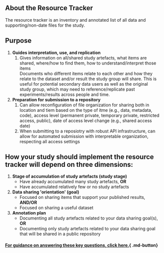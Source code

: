 ## About the Resource Tracker
The resource tracker is an inventory and annotated list of all data and supporting/non-date files for the study.

## Purpose
1. **Guides interpretation, use, and replication**
    <ol class="lower-alpha">
        <li> Gives information on all/shared study artefacts, what items are shared, where/how to find them, how to understand/interpret those items</li
        <li>Documents who different items relate to each other and how they relate to the dataset and/or result the study group will share. This is useful for potential secondary data users as well as the original study group, which may need to reference/replicate past experiments/results across people and time.</li>
    </ol>
2. **Preparation for submission to a repository**
    <ol class="lower-alpha">
        <li>Can allow reconfiguration of file organization for sharing both in location and tiem based on the type of itme (e.g., data, metadata, code), access level (permanent private, temporary private, restricted access, public), date of access level change (e.g., shared access date)</li>
        <li>When submitting to a reposiotry with robust API infrastructure, can allow for automated submission with interpretable organization, respecting all access settings</li>
    </ol>

## How your study should implement the resource tracker will depend on three dimensions:
1. **Stage of accumulation of study artefacts (study stage)**
    * Have already accumulated many study artefacts, **OR**
    * Have accumulated relatively few or no study artefacts
2. **Data sharing 'orientation' (goal)**
    * Focused on sharing items that support your published results, **AND/OR**
    * Focused on sharing a useful dataset
3. **Annotation plan**
    * Documenting all study artefacts related to your data sharing goal(s), **OR**
    * Documenting only study artefacts related to your data sharing goal that will be shared in a public repository

#### [For guidance on answering these key questions, click here.](../fit/index.md){ .md-button}